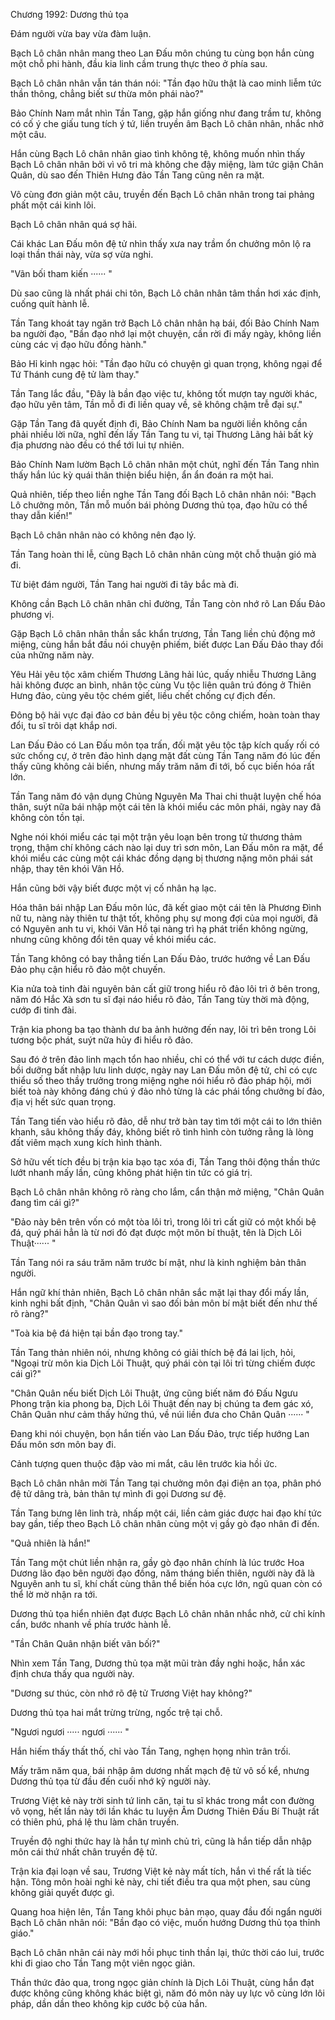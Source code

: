 




Chương 1992: Dương thủ tọa


Đám người vừa bay vừa đàm luận.

Bạch Lô chân nhân mang theo Lan Đấu môn chúng tu cùng bọn hắn cùng một chỗ phi hành, đầu kia linh cầm trung thực theo ở phía sau.

Bạch Lô chân nhân vẫn tán thán nói: "Tần đạo hữu thật là cao minh liễm tức thần thông, chẳng biết sư thừa môn phái nào?"

Bảo Chính Nam mắt nhìn Tần Tang, gặp hắn giống như đang trầm tư, không có cố ý che giấu tung tích ý tứ, liền truyền âm Bạch Lô chân nhân, nhắc nhở một câu.

Hắn cùng Bạch Lô chân nhân giao tình không tệ, không muốn nhìn thấy Bạch Lô chân nhân bởi vì vô tri mà không che đậy miệng, làm tức giận Chân Quân, dù sao đến Thiên Hưng đảo Tần Tang cũng nên ra mặt.

Vô cùng đơn giản một câu, truyền đến Bạch Lô chân nhân trong tai phảng phất một cái kinh lôi.

Bạch Lô chân nhân quá sợ hãi.

Cái khác Lan Đấu môn đệ tử nhìn thấy xưa nay trầm ổn chưởng môn lộ ra loại thần thái này, vừa sợ vừa nghi.

"Vãn bối tham kiến ······ "

Dù sao cũng là nhất phái chi tôn, Bạch Lô chân nhân tâm thần hơi xác định, cuống quít hành lễ.

Tần Tang khoát tay ngăn trở Bạch Lô chân nhân hạ bái, đối Bảo Chính Nam ba người đạo, "Bần đạo nhớ lại một chuyện, cần rời đi mấy ngày, không liền cùng các vị đạo hữu đồng hành."

Bảo Hỉ kinh ngạc hỏi: "Tần đạo hữu có chuyện gì quan trọng, không ngại để Tứ Thánh cung đệ tử làm thay."

Tần Tang lắc đầu, "Đây là bần đạo việc tư, không tốt mượn tay người khác, đạo hữu yên tâm, Tần mỗ đi đi liền quay về, sẽ không chậm trễ đại sự."

Gặp Tần Tang đã quyết định đi, Bảo Chính Nam ba người liền không cần phải nhiều lời nữa, nghĩ đến lấy Tần Tang tu vi, tại Thương Lãng hải bất kỳ địa phương nào đều có thể tới lui tự nhiên.

Bảo Chính Nam lườm Bạch Lô chân nhân một chút, nghĩ đến Tần Tang nhìn thấy hắn lúc kỳ quái thân thiện biểu hiện, ẩn ẩn đoán ra một hai.

Quả nhiên, tiếp theo liền nghe Tần Tang đối Bạch Lô chân nhân nói: "Bạch Lô chưởng môn, Tần mỗ muốn bái phỏng Dương thủ tọa, đạo hữu có thể thay dẫn kiến!"

Bạch Lô chân nhân nào có không nên đạo lý.

Tần Tang hoàn thi lễ, cùng Bạch Lô chân nhân cùng một chỗ thuận gió mà đi.

Từ biệt đám người, Tần Tang hai người đi tây bắc mà đi.

Không cần Bạch Lô chân nhân chỉ đường, Tần Tang còn nhớ rõ Lan Đấu Đảo phương vị.

Gặp Bạch Lô chân nhân thần sắc khẩn trương, Tần Tang liền chủ động mở miệng, cùng hắn bắt đầu nói chuyện phiếm, biết được Lan Đấu Đảo thay đổi của những năm này.

Yêu Hải yêu tộc xâm chiếm Thương Lãng hải lúc, quấy nhiễu Thương Lãng hải không được an bình, nhân tộc cùng Vu tộc liên quân trú đóng ở Thiên Hưng đảo, cùng yêu tộc chém giết, liều chết chống cự địch đến.

Đông bộ hải vực đại đảo cơ bản đều bị yêu tộc công chiếm, hoàn toàn thay đổi, tu sĩ trôi dạt khắp nơi.

Lan Đấu Đảo có Lan Đấu môn tọa trấn, đối mặt yêu tộc tập kích quấy rối có sức chống cự, ở trên đảo hình dạng mặt đất cùng Tần Tang năm đó lúc đến thấy cũng không cải biến, nhưng mấy trăm năm đi tới, bố cục biến hóa rất lớn.

Tần Tang năm đó vận dụng Chủng Nguyên Ma Thai chi thuật luyện chế hóa thân, suýt nữa bái nhập một cái tên là khói miểu các môn phái, ngày nay đã không còn tồn tại.

Nghe nói khói miểu các tại một trận yêu loạn bên trong tử thương thảm trọng, thậm chí không cách nào lại duy trì sơn môn, Lan Đấu môn ra mặt, để khói miểu các cùng một cái khác đồng dạng bị thương nặng môn phái sát nhập, thay tên khói Vân Hồ.

Hắn cũng bởi vậy biết được một vị cố nhân hạ lạc.

Hóa thân bái nhập Lan Đấu môn lúc, đã kết giao một cái tên là Phương Đình nữ tu, nàng này thiên tư thật tốt, không phụ sự mong đợi của mọi người, đã có Nguyên anh tu vi, khói Vân Hồ tại nàng trì hạ phát triển không ngừng, nhưng cũng không đổi tên quay về khói miểu các.

Tần Tang không có bay thẳng tiến Lan Đấu Đảo, trước hướng về Lan Đấu Đảo phụ cận hiểu rõ đảo một chuyến.

Kia nửa toà tinh đài nguyên bản cất giữ trong hiểu rõ đảo lôi trì ở bên trong, năm đó Hắc Xà sơn tu sĩ đại náo hiểu rõ đảo, Tần Tang tùy thời mà động, cướp đi tinh đài.

Trận kia phong ba tạo thành dư ba ảnh hưởng đến nay, lôi trì bên trong Lôi tương bộc phát, suýt nữa hủy đi hiểu rõ đảo.

Sau đó ở trên đảo linh mạch tổn hao nhiều, chỉ có thể với tư cách dược điền, bồi dưỡng bất nhập lưu linh dược, ngày nay Lan Đấu môn đệ tử, chỉ có cực thiểu số theo thầy trưởng trong miệng nghe nói hiểu rõ đảo pháp hội, mới biết toà này không đáng chú ý đảo nhỏ từng là các phái tổng chưởng bí đảo, địa vị hết sức quan trọng.

Tần Tang tiến vào hiểu rõ đảo, dễ như trở bàn tay tìm tới một cái to lớn thiên khanh, sâu không thấy đáy, không biết rõ tình hình còn tưởng rằng là lòng đất viêm mạch xung kích hình thành.

Sở hữu vết tích đều bị trận kia bạo tạc xóa đi, Tần Tang thôi động thần thức lướt nhanh mấy lần, cũng không phát hiện tin tức có giá trị.

Bạch Lô chân nhân không rõ ràng cho lắm, cẩn thận mở miệng, "Chân Quân đang tìm cái gì?"

"Đảo này bên trên vốn có một tòa lôi trì, trong lôi trì cất giữ có một khối bệ đá, quý phái hẳn là từ nơi đó đạt được một môn bí thuật, tên là Dịch Lôi Thuật······ "

Tần Tang nói ra sáu trăm năm trước bí mật, như là kinh nghiệm bản thân người.

Hắn ngữ khí thản nhiên, Bạch Lô chân nhân sắc mặt lại thay đổi mấy lần, kinh nghi bất định, "Chân Quân vì sao đối bản môn bí mật biết đến như thế rõ ràng?"

"Toà kia bệ đá hiện tại bần đạo trong tay."

Tần Tang thản nhiên nói, nhưng không có giải thích bệ đá lai lịch, hỏi, "Ngoại trừ môn kia Dịch Lôi Thuật, quý phái còn tại lôi trì từng chiếm được cái gì?"

"Chân Quân nếu biết Dịch Lôi Thuật, ứng cũng biết năm đó Đấu Ngưu Phong trận kia phong ba, Dịch Lôi Thuật đến nay bị chúng ta đem gác xó, Chân Quân như cảm thấy hứng thú, về núi liền đưa cho Chân Quân ······ "

Đang khi nói chuyện, bọn hắn tiến vào Lan Đấu Đảo, trực tiếp hướng Lan Đấu môn sơn môn bay đi.

Cảnh tượng quen thuộc đập vào mi mắt, câu lên trước kia hồi ức.

Bạch Lô chân nhân mời Tần Tang tại chưởng môn đại điện an tọa, phân phó đệ tử dâng trà, bản thân tự mình đi gọi Dương sư đệ.

Tần Tang bưng lên linh trà, nhấp một cái, liền cảm giác được hai đạo khí tức bay gần, tiếp theo Bạch Lô chân nhân cùng một vị gầy gò đạo nhân đi đến.

"Quả nhiên là hắn!"

Tần Tang một chút liền nhận ra, gầy gò đạo nhân chính là lúc trước Hoa Dương lão đạo bên người đạo đồng, năm tháng biến thiên, người này đã là Nguyên anh tu sĩ, khí chất cùng thân thể biến hóa cực lớn, ngũ quan còn có thể lờ mờ nhận ra tới.

Dương thủ tọa hiển nhiên đạt được Bạch Lô chân nhân nhắc nhở, cử chỉ kính cẩn, bước nhanh về phía trước hành lễ.

"Tần Chân Quân nhận biết vãn bối?"

Nhìn xem Tần Tang, Dương thủ tọa mặt mũi tràn đầy nghi hoặc, hắn xác định chưa thấy qua người này.

"Dương sư thúc, còn nhớ rõ đệ tử Trương Việt hay không?"

Dương thủ tọa hai mắt trừng trừng, ngốc trệ tại chỗ.

"Ngươi ngươi ····· ngươi ······ "

Hắn hiếm thấy thất thố, chỉ vào Tần Tang, nghẹn họng nhìn trân trối.

Mấy trăm năm qua, bái nhập âm dương nhất mạch đệ tử vô số kể, nhưng Dương thủ tọa từ đầu đến cuối nhớ kỹ người này.

Trương Việt kẻ này trời sinh tứ linh căn, tại tu sĩ khác trong mắt con đường vô vọng, hết lần này tới lần khác tu luyện Âm Dương Thiên Đấu Bí Thuật rất có thiên phú, phá lệ thu làm chân truyền.

Truyền độ nghi thức hay là hắn tự mình chủ trì, cũng là hắn tiếp dẫn nhập môn cái thứ nhất chân truyền đệ tử.

Trận kia đại loạn về sau, Trương Việt kẻ này mất tích, hắn vì thế rất là tiếc hận. Tông môn hoài nghi kẻ này, chi tiết điều tra qua một phen, sau cùng không giải quyết được gì.

Quang hoa hiện lên, Tần Tang khôi phục bản mạo, quay đầu đối ngẩn người Bạch Lô chân nhân nói: "Bần đạo có việc, muốn hướng Dương thủ tọa thỉnh giáo."

Bạch Lô chân nhân cái này mới hồi phục tinh thần lại, thức thời cáo lui, trước khi đi giao cho Tần Tang một viên ngọc giản.

Thần thức đảo qua, trong ngọc giản chính là Dịch Lôi Thuật, cùng hắn đạt được không cũng không khác biệt gì, năm đó môn này uy lực vô cùng lớn lôi pháp, dần dần theo không kịp cước bộ của hắn.




